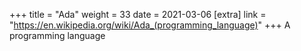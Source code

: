 +++
title = "Ada"
weight = 33
date = 2021-03-06
[extra]
link = "https://en.wikipedia.org/wiki/Ada_(programming_language)"
+++
A programming language


